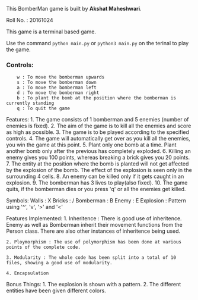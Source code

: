 This BomberMan game is built by **Akshat Maheshwari**.

Roll No. : 20161024

This game is a terminal based game.

Use the command ```python main.py``` or ```python3 main.py``` on the terinal to play the game.

### Controls:
```
	w : To move the bomberman upwards
	s : To move the bomberman down
	a : To move the bomberman left
	d : To move the bomberman right
	b : To plant the bomb at the position where the bomberman is currently standing
	q : To quit the game
```

Features:
	1. The game consists of 1 bomberman and 5 enemies (number of enemies is fixed).
	2. The aim of the game is to kill all the enemies and score as high as possible.
	3. The game is to be played according to the specified controls.
	4. The game will automatically get over as you kill all the enemies, you win the game at this point.
	5. Plant only one bomb at a time. Plant another bomb only after the previous has completely exploded.
	6. Killing an enemy gives you 100 points, whereas breaking a brick gives you 20 points.
	7. The entity at the position where the bomb is planted will not get affected by the explosion of the bomb. The effect of the explosion is seen only in the surrounding 4 cells.	8. An enemy can be killed only if it gets caught in an explosion.
	9. The bomberman has 3 lives to play(also fixed).
	10. The game quits, if the bomberman dies or you press 'q' or all the enemies get killed.

Symbols:
	Walls : X
	Bricks : /
	Bomberman : B
	Enemy : E
	Explosion : Pattern using '^', 'v', '>' and '<'

Features Implemented:
	1. Inheritence : There is good use of inheritence. Enemy as well as Bomberman inherit their movement functions from the Person class. There are also other instances of inheritence being used.

	2. Ploymorphism : The use of polymorphism has been done at various points of the complete code.

	3. Modularity : The whole code has been split into a total of 10 files, showing a good use of modularity.

	4. Encapsulation

Bonus Things:
	1. The explosion is shown with a pattern.
	2. The different entities have been given different colors.
